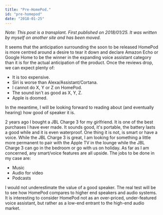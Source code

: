 ```yaml
---
title: "Pre-HomePod."
id: "pre-homepod"
date: "2018-01-25"
---
```


*Note: This post is a transplant. First published on 2018/01/25. It was written by myself on another site and has been moved.*

It seems that the anticipation surrounding the soon to be released HomePod is more centred around a desire to tear it down and declare Amazon Echo or Google Home to be the winner in the expanding voice assistant category than it is for the actual anticipation of the product. Once the reviews drop, we can expect plenty of:

* It is too expensive.
* Siri is worse than Alexa/Assistant/Cortana.
* I cannot do X, Y or Z on HomePod.
* The sound isn't as good as X, Y, Z.
* Apple is doomed.


In the meantime, I will be looking forward to reading about (and eventually hearing) how good of speaker it is.

2 years ago I bought a JBL Charge 3 for my girlfriend. It is one of the best purchases I have ever made. It sounds good, it's portable, the battery lasts a good while and it is even waterproof. One thing it is not, is smart or have a voice. While the JBL Charge 3 is great, I am looking for something a little more permanent to pair with the Apple TV in the lounge while the JBL Charge 3 can go in the bedroom or go with us on holiday. As far as I am concerned, any smart/voice features are all upside. The jobs to be done in my case are:

* Music
* Audio for video
* Podcasts


I would not underestimate the value of a good speaker. The real test will be to see how HomePod compares to higher end speakers and audio systems. It is interesting to consider HomePod not as an over-priced, under-featured voice assistant, but rather as a low-end entrant to the high-end audio market.